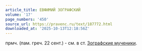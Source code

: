 ```yaml
---
article_title: ЕВФИМИЙ ЗОГРАФСКИЙ
volume: '17'
page_numbers: '450'
source_url: https://pravenc.ru/text/187772.html
downloaded_at: '2025-10-13T12:18:56Z'
---
```


прмч. (пам. греч. 22 сент.) - см. в ст. [Зографские мученики](<https://pravenc.ru/text/Зографские мученики.html>).
